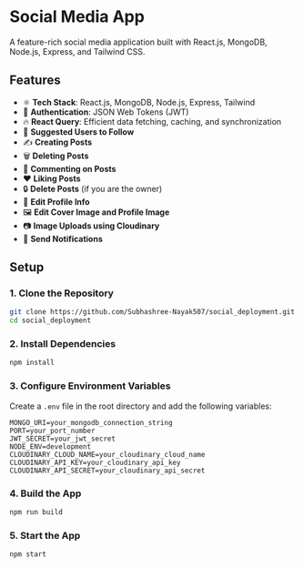 # Social Media App

A feature-rich social media application built with React.js, MongoDB, Node.js, Express, and Tailwind CSS.

## Features

- ⚛️ **Tech Stack**: React.js, MongoDB, Node.js, Express, Tailwind
- 🔐 **Authentication**: JSON Web Tokens (JWT)
- 🔥 **React Query**: Efficient data fetching, caching, and synchronization
- 👥 **Suggested Users to Follow**
- ✍️ **Creating Posts**
- 🗑️ **Deleting Posts**
- 💬 **Commenting on Posts**
- ❤️ **Liking Posts**
- 🔒 **Delete Posts** (if you are the owner)
- 📝 **Edit Profile Info**
- 🖼️ **Edit Cover Image and Profile Image**
- 📷 **Image Uploads using Cloudinary**
- 🔔 **Send Notifications**

## Setup

### 1. Clone the Repository
```bash
git clone https://github.com/Subhashree-Nayak507/social_deployment.git
cd social_deployment
```

### 2. Install Dependencies
```bash
npm install
```

### 3. Configure Environment Variables
Create a `.env` file in the root directory and add the following variables:
```env
MONGO_URI=your_mongodb_connection_string
PORT=your_port_number
JWT_SECRET=your_jwt_secret
NODE_ENV=development
CLOUDINARY_CLOUD_NAME=your_cloudinary_cloud_name
CLOUDINARY_API_KEY=your_cloudinary_api_key
CLOUDINARY_API_SECRET=your_cloudinary_api_secret
```

### 4. Build the App
```bash
npm run build
```

### 5. Start the App
```bash
npm start
```

